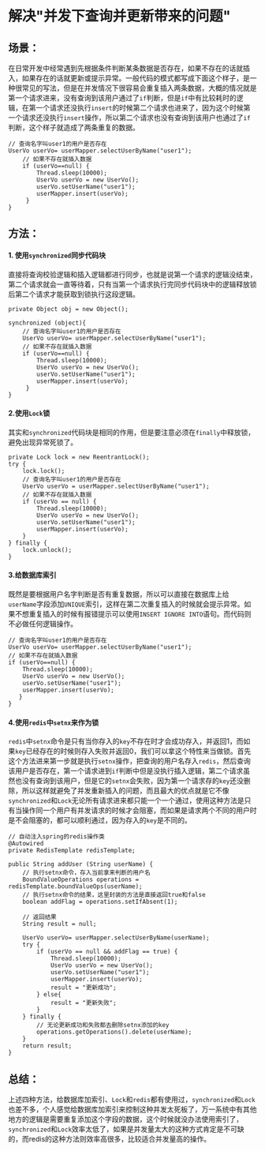 # 解决"并发下查询并更新带来的问题"
## 场景：

在日常开发中经常遇到先根据条件判断某条数据是否存在，如果不存在的话就插入，如果存在的话就更新或提示异常。一般代码的模式都写成下面这个样子，是一种很常见的写法，但是在并发情况下很容易会重复插入两条数据，大概的情况就是第一个请求进来，没有查询到该用户通过了`if`判断，但是`if`中有比较耗时的逻辑，在第一个请求还没执行`insert`的时候第二个请求也进来了，因为这个时候第一个请求还没执行`insert`操作，所以第二个请求也没有查询到该用户也通过了`if`判断，这个样子就造成了两条重复的数据。

```
// 查询名字叫user1的用户是否存在
UserVo userVo= userMapper.selectUserByName("user1");
    // 如果不存在就插入数据
    if (userVo==null) {
        Thread.sleep(10000);
        UserVo userVo = new UserVo();
        userVo.setUserName("user1");
        userMapper.insert(userVo);
     }
}
```

## 方法：

#### 1. 使用`synchronized`同步代码块

直接将查询校验逻辑和插入逻辑都进行同步，也就是说第一个请求的逻辑没结束，第二个请求就会一直等待着，只有当第一个请求执行完同步代码块中的逻辑释放锁后第二个请求才能获取到锁执行这段逻辑。

```
private Object obj = new Object();

synchronized (object){
    // 查询名字叫user1的用户是否存在
    UserVo userVo= userMapper.selectUserByName("user1");
    // 如果不存在就插入数据
    if (userVo==null) {
        Thread.sleep(10000);
        UserVo userVo = new UserVo();
        userVo.setUserName("user1");
        userMapper.insert(userVo);
     }
}
```

#### 2.使用`Lock`锁

其实和`synchronized`代码块是相同的作用，但是要注意必须在`finally`中释放锁，避免出现异常死锁了。

```
private Lock lock = new ReentrantLock();
try {
    lock.lock();
    // 查询名字叫user1的用户是否存在
    UserVo userVo = userMapper.selectUserByName("user1");
    // 如果不存在就插入数据
    if (userVo == null) {
        Thread.sleep(10000);
        UserVo userVo = new UserVo();
        userVo.setUserName("user1");
        userMapper.insert(userVo);
    }
} finally {
    lock.unlock();
}
```

#### 3.给数据库索引

既然是要根据用户名字判断是否有重复数据，所以可以直接在数据库上给`userName`字段添加`UNIQUE`索引，这样在第二次重复插入的时候就会提示异常。如果不想重复插入的时候有报错提示可以使用`INSERT IGNORE INTO`语句。而代码则不必做任何逻辑操作。

```
// 查询名字叫user1的用户是否存在
UserVo userVo= userMapper.selectUserByName("user1");
// 如果不存在就插入数据
if (userVo==null) {
    Thread.sleep(10000);
    UserVo userVo = new UserVo();
    userVo.setUserName("user1");
    userMapper.insert(userVo);
   }
}
```

#### 4.使用`redis`中`setnx`来作为锁

`redis`中`setnx`命令是只有当你存入的`key`不存在时才会成功存入，并返回1，而如果`key`已经存在的时候则存入失败并返回0，我们可以拿这个特性来当做锁。首先这个方法进来第一步就是执行`setnx`操作，把查询的用户名存入`redis`，然后查询该用户是否存在，第一个请求进到`if`判断中但是没执行插入逻辑，第二个请求虽然也没有查询到该用户，但是它的`setnx`会失败，因为第一个请求存的`key`还没删除，所以这样就避免了并发重新插入的问题，而且最大的优点就是它不像`synchronized`和`Lock`无论所有请求进来都只能一个一个通过，使用这种方法是只有当操作同一个用户有并发请求的时候才会阻塞，而如果是请求两个不同的用户时是不会阻塞的，都可以顺利通过，因为存入的`key`是不同的。

```
// 自动注入spring的redis操作类
@Autowired
private RedisTemplate redisTemplate;

public String addUser (String userName) {
    // 执行setnx命令，存入当前拿来判断的用户名
    BoundValueOperations operations = redisTemplate.boundValueOps(userName);
    // 执行setnx命令的结果，这里封装的方法是直接返回true和false
    boolean addFlag = operations.setIfAbsent(1);

    // 返回结果
    String result = null;
    
    UserVo userVo= userMapper.selectUserByName(userName);
    try {
        if (userVo == null && addFlag == true) {
            Thread.sleep(10000);
            UserVo userVo = new UserVo();
            userVo.setUserName("user1");
            userMapper.insert(userVo);
            result = "更新成功";
        } else{
            result = "更新失败";
        }
    } finally {
        // 无论更新成功和失败都去删除setnx添加的key
        operations.getOperations().delete(userName);
    }
    return result;
}
```

## 总结：

上述四种方法，给数据库加索引、`Lock`和`redis`都有使用过，`synchronized`和`Lock`也差不多，个人感觉给数据库加索引来控制这种并发太死板了，万一系统中有其他地方的逻辑是需要重复添加这个字段的数据，这个时候就没办法使用索引了，`synchronized`和`Lock`效率太低了，如果是并发量太大的这种方式肯定是不可缺的，而redis的这种方法则效率高很多，比较适合并发量高的操作。
